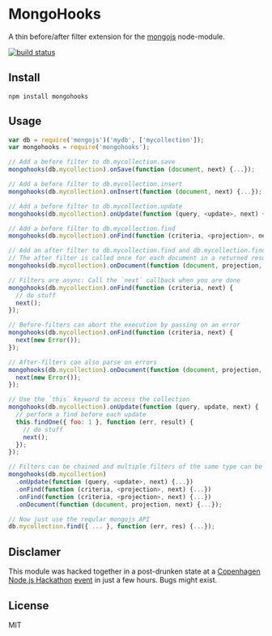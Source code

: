 # MongoHooks

A thin before/after filter extension for the
[mongojs](https://github.com/mafintosh/mongojs) node-module.

[![build
status](https://secure.travis-ci.org/watson/mongohooks.png)](http://travis-ci.org/watson/mongohooks)

## Install

```
npm install mongohooks
```

## Usage

```javascript
var db = require('mongojs')('mydb', ['mycollection']);
var mongohooks = require('mongohooks');

// Add a before filter to db.mycollection.save
mongohooks(db.mycollection).onSave(function (document, next) {...});

// Add a before filter to db.mycollection.insert
mongohooks(db.mycollection).onInsert(function (document, next) {...});

// Add a before filter to db.mycollection.update
mongohooks(db.mycollection).onUpdate(function (query, <update>, next) {...});

// Add a before filter to db.mycollection.find
mongohooks(db.mycollection).onFind(function (criteria, <projection>, next) {...});

// Add an after filter to db.mycollection.find and db.mycollection.findOne
// The after filter is called once for each document in a returned result.
mongohooks(db.mycollection).onDocument(function (document, projection, next) {...});

// Filters are async: Call the `next` callback when you are done
mongohooks(db.mycollection).onFind(function (criteria, next) {
  // do stuff
  next();
});

// Before-filters can abort the execution by passing on an error
mongohooks(db.mycollection).onFind(function (criteria, next) {
  next(new Error());
});

// After-filters can also parse on errors
mongohooks(db.mycollection).onDocument(function (document, projection, next) {
  next(new Error());
});

// Use the `this` keyword to access the collection
mongohooks(db.mycollection).onUpdate(function (query, update, next) {
  // perform a find before each update
  this.findOne({ foo: 1 }, function (err, result) {
    // do stuff
    next();
  });
});

// Filters can be chained and multiple filters of the same type can be added
mongohooks(db.mycollection)
  .onUpdate(function (query, <update>, next) {...})
  .onFind(function (criteria, <projection>, next) {...})
  .onFind(function (criteria, <projection>, next) {...})
  .onDocument(function (document, projection, next) {...});

// Now just use the reqular mongojs API
db.mycollection.find({ ... }, function (err, res) {...});
```

## Disclamer

This module was hacked together in a post-drunken state at a [Copenhagen
Node.js Hackathon](http://www.meetup.com/Copenhagen-Node-js-Hackathon/)
[event](http://www.meetup.com/Copenhagen-Node-js-Hackathon/events/142963512/)
in just a few hours. Bugs might exist.

## License

MIT
